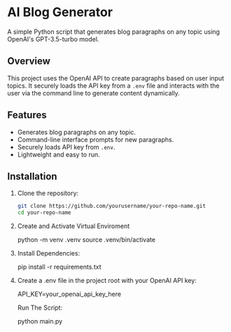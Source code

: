 # AI Blog Generator

A simple Python script that generates blog paragraphs on any topic using OpenAI's GPT-3.5-turbo model.

## Overview

This project uses the OpenAI API to create paragraphs based on user input topics. It securely loads the API key from a `.env` file and interacts with the user via the command line to generate content dynamically.

## Features

- Generates blog paragraphs on any topic.
- Command-line interface prompts for new paragraphs.
- Securely loads API key from `.env`.
- Lightweight and easy to run.

## Installation

1. Clone the repository:

   ```bash
   git clone https://github.com/yourusername/your-repo-name.git
   cd your-repo-name


2. Create and Activate Virtual Enviroment

    python -m venv .venv
    source .venv/bin/activate

3. Install Dependencies:

    pip install -r requirements.txt

4. Create a .env file in the project root with your OpenAI API key:

    API_KEY=your_openai_api_key_here

    Run The Script:

    python main.py
